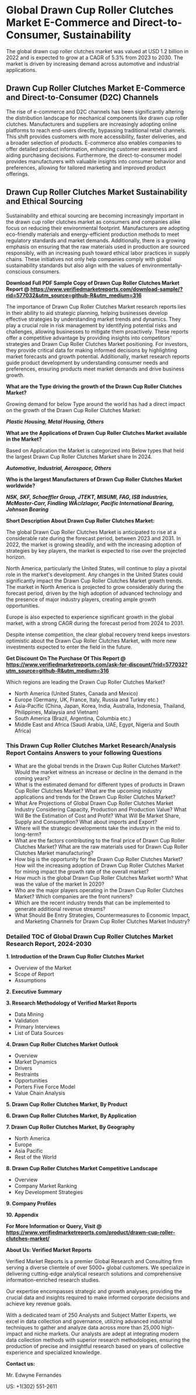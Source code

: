 <h1>Global Drawn Cup Roller Clutches Market E-Commerce and Direct-to-Consumer, Sustainability</h1><p class=""><p>The global drawn cup roller clutches market was valued at USD 1.2 billion in 2022 and is expected to grow at a CAGR of 5.3% from 2023 to 2030. The market is driven by increasing demand across automotive and industrial applications.</p><h2>Drawn Cup Roller Clutches Market E-Commerce and Direct-to-Consumer (D2C) Channels</h2><p>The rise of e-commerce and D2C channels has been significantly altering the distribution landscape for mechanical components like drawn cup roller clutches. Manufacturers and suppliers are increasingly adopting online platforms to reach end-users directly, bypassing traditional retail channels. This shift provides customers with more accessibility, faster deliveries, and a broader selection of products. E-commerce also enables companies to offer detailed product information, enhancing customer awareness and aiding purchasing decisions. Furthermore, the direct-to-consumer model provides manufacturers with valuable insights into consumer behavior and preferences, allowing for tailored marketing and improved product offerings.</p><h2>Drawn Cup Roller Clutches Market Sustainability and Ethical Sourcing</h2><p>Sustainability and ethical sourcing are becoming increasingly important in the drawn cup roller clutches market as consumers and companies alike focus on reducing their environmental footprint. Manufacturers are adopting eco-friendly materials and energy-efficient production methods to meet regulatory standards and market demands. Additionally, there is a growing emphasis on ensuring that the raw materials used in production are sourced responsibly, with an increasing push toward ethical labor practices in supply chains. These initiatives not only help companies comply with global sustainability standards but also align with the values of environmentally-conscious consumers.</p></p><p class=""><strong>Download Full PDF Sample Copy of Drawn Cup Roller Clutches Market Report @ <a href="https://www.verifiedmarketreports.com/download-sample/?rid=577032&utm_source=github-R&utm_medium=316" target="_blank">https://www.verifiedmarketreports.com/download-sample/?rid=577032&utm_source=github-R&utm_medium=316</a></strong></p><p>The importance of&nbsp;Drawn Cup Roller Clutches Market research reports lies in their ability to aid strategic planning, helping businesses develop effective strategies by understanding market trends and dynamics. They play a crucial role in risk management by identifying potential risks and challenges, allowing businesses to mitigate them proactively. These reports offer a competitive advantage by providing insights into competitors' strategies and Drawn Cup Roller Clutches Market positioning. For investors, they provide critical data for making informed decisions by highlighting market forecasts and growth potential. Additionally, market research reports guide product development by understanding consumer needs and preferences, ensuring products meet market demands and drive business growth.</p><p><strong>What are the&nbsp;Type driving the growth of the Drawn Cup Roller Clutches Market?</strong></p><p id="" class="">Growing demand for below Type around the world has had a direct impact on the growth of the Drawn Cup Roller Clutches Market:</p><p class=""><em><strong>Plastic Housing, Metal Housing, Others</strong></em></p><p class=""><strong>What are the&nbsp;Applications&nbsp;of Drawn Cup Roller Clutches Market available in the Market?</strong></p><p id="" class="">Based on Application the Market is categorized into Below types that held the largest Drawn Cup Roller Clutches Market share In 2024.</p><p class=""><em><strong>Automotive, Industrial, Aerospace, Others</strong></em></p><p class=""><strong>Who is the largest Manufacturers of Drawn Cup Roller Clutches Market worldwide?</strong></p><p><em><strong>NSK, SKF, Schaeffler Group, JTEKT, MISUMI, FAG, ISB Industries, McMaster-Carr, Findling WÃ¤lzlager, Pacific International Bearing, Johnson Bearing</strong></em></p><p id="" class=""><strong>Short Description About Drawn Cup Roller Clutches Market:</strong></p><p>The global Drawn Cup Roller Clutches Market is anticipated to rise at a considerable rate during the forecast period, between 2023 and 2031. In 2022, the market is growing steadily, and with the increasing adoption of strategies by key players, the market is expected to rise over the projected horizon.</p><p>North America, particularly the United States, will continue to play a pivotal role in the market's development. Any changes in the United States could significantly impact the Drawn Cup Roller Clutches Market growth trends. The market in North America is projected to grow considerably during the forecast period, driven by the high adoption of advanced technology and the presence of major industry players, creating ample growth opportunities.</p><p>Europe is also expected to experience significant growth in the global market, with a strong CAGR during the forecast period from 2024 to 2031.</p><p>Despite intense competition, the clear global recovery trend keeps investors optimistic about the Drawn Cup Roller Clutches Market, with more new investments expected to enter the field in the future.</p><p id="" class=""><strong>Get Discount On The Purchase Of This Report @ <a href="https://www.verifiedmarketreports.com/ask-for-discount/?rid=577032?utm_source=github-R&utm_medium=316" target="_blank">https://www.verifiedmarketreports.com/ask-for-discount/?rid=577032?utm_source=github-R&utm_medium=316</a></strong></p><p class="">Which regions are leading the Drawn Cup Roller Clutches Market?</p><ul><li>North America (United States, Canada and Mexico)</li><li>Europe (Germany, UK, France, Italy, Russia and Turkey etc.)</li><li>Asia-Pacific (China, Japan, Korea, India, Australia, Indonesia, Thailand, Philippines, Malaysia and Vietnam)</li><li>South America (Brazil, Argentina, Columbia etc.)</li><li>Middle East and Africa (Saudi Arabia, UAE, Egypt, Nigeria and South Africa)</li></ul><h3 id="" class="">This Drawn Cup Roller Clutches Market Research/Analysis Report Contains Answers to your following Questions</h3><ul><li>What are the global trends in the Drawn Cup Roller Clutches Market? Would the market witness an increase or decline in the demand in the coming years?</li><li>What is the estimated demand for different types of products in Drawn Cup Roller Clutches Market? What are the upcoming industry applications and trends for the Drawn Cup Roller Clutches Market?</li><li>What Are Projections of Global Drawn Cup Roller Clutches Market Industry Considering Capacity, Production and Production Value? What Will Be the Estimation of Cost and Profit? What Will Be Market Share, Supply and Consumption? What about imports and Export?</li><li>Where will the strategic developments take the industry in the mid to long-term?</li><li>What are the factors contributing to the final price of Drawn Cup Roller Clutches Market? What are the raw materials used for Drawn Cup Roller Clutches Market manufacturing?</li><li>How big is the opportunity for the Drawn Cup Roller Clutches Market? How will the increasing adoption of Drawn Cup Roller Clutches Market for mining impact the growth rate of the overall market?</li><li>How much is the global Drawn Cup Roller Clutches Market worth? What was the value of the market In 2020?</li><li>Who are the major players operating in the Drawn Cup Roller Clutches Market? Which companies are the front runners?</li><li>Which are the recent industry trends that can be implemented to generate additional revenue streams?</li><li>What Should Be Entry Strategies, Countermeasures to Economic Impact, and Marketing Channels for Drawn Cup Roller Clutches Market Industry?</li></ul><h3 id="" class="">Detailed TOC of Global Drawn Cup Roller Clutches Market Research Report, 2024-2030</h3><p id="" class=""><strong>1. Introduction of the Drawn Cup Roller Clutches Market</strong></p><ul><li>Overview of the Market</li><li>Scope of Report</li><li>Assumptions</li></ul><p id="" class=""><strong>2. Executive Summary</strong></p><p id="" class=""><strong>3. Research Methodology of Verified Market Reports</strong></p><ul><li>Data Mining</li><li>Validation</li><li>Primary Interviews</li><li>List of Data Sources</li></ul><p id="" class=""><strong>4. Drawn Cup Roller Clutches Market Outlook</strong></p><ul><li>Overview</li><li>Market Dynamics</li><li>Drivers</li><li>Restraints</li><li>Opportunities</li><li>Porters Five Force Model</li><li>Value Chain Analysis</li></ul><p id="" class=""><strong>5. Drawn Cup Roller Clutches Market, By Product</strong></p><p id="" class=""><strong>6. Drawn Cup Roller Clutches Market, By Application</strong></p><p id="" class=""><strong>7. Drawn Cup Roller Clutches Market, By Geography</strong></p><ul><li>North America</li><li>Europe</li><li>Asia Pacific</li><li>Rest of the World</li></ul><p id="" class=""><strong>8. Drawn Cup Roller Clutches Market Competitive Landscape</strong></p><ul><li>Overview</li><li>Company Market Ranking</li><li>Key Development Strategies</li></ul><p id="" class=""><strong>9. Company Profiles</strong></p><p id="" class=""><strong>10. Appendix</strong></p><p id="" class=""><strong>For More Information or Query, Visit @ <a href="https://www.verifiedmarketreports.com/product/drawn-cup-roller-clutches-market/" target="_blank">https://www.verifiedmarketreports.com/product/drawn-cup-roller-clutches-market/</a></strong></p><p id="" class=""><strong>About Us: Verified Market Reports</strong></p><p id="" class="">Verified Market Reports is a premier Global Research and Consulting firm serving a diverse clientele of over 5000+ global customers. We specialize in delivering cutting-edge analytical research solutions and comprehensive information-enriched research studies.</p><p id="" class="">Our expertise encompasses strategic and growth analyses, providing the crucial data and insights required to make informed corporate decisions and achieve key revenue goals.</p><p id="" class="">With a dedicated team of 250 Analysts and Subject Matter Experts, we excel in data collection and governance, utilizing advanced industrial techniques to gather and analyze data across more than 25,000 high-impact and niche markets. Our analysts are adept at integrating modern data collection methods with superior research methodologies, ensuring the production of precise and insightful research based on years of collective experience and specialized knowledge.</p><p id="" class=""><strong>Contact us:</strong></p><p id="" class="">Mr. Edwyne Fernandes</p><p id="" class="">US: +1(302) 551-2611</p>